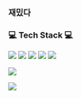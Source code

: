### 재밌다

<!--
**headmeat/headmeat** is a ✨ _special_ ✨ repository because its `README.md` (this file) appears on your GitHub profile.

Here are some ideas to get you started:

- 🔭 I’m currently working on ...
- 🌱 I’m currently learning ...
- 👯 I’m looking to collaborate on ...
- 🤔 I’m looking for help with ...
- 💬 Ask me about ...
- 📫 How to reach me: ...
- 😄 Pronouns: ...
- ⚡ Fun fact: ...
-->

<h3 align="left"><b>           💻 Tech Stack 💻</b></h3>
<p align="left">
<img src="https://img.shields.io/badge/JAVA-007396? style=flat&logo=Java&logoColor=white"/>
<img src="https://img.shields.io/badge/Spring-6DB33F? style=flat&logo=Spring&logoColor=yellow"/>
<img src="https://img.shields.io/badge/Python-3776AB? style=flat&logo=PYTHON&logoColor=yellow"/>
<img src="https://img.shields.io/badge/Apache Spark-E25A1C? style=flat&logo=Apache Spark&logoColor=white"/>
<img src="https://img.shields.io/badge/Riot Games-D32936? style=flat&logo=Riot Games&logoColor=white"/>

<a href="https://opgc.me/#/users/headmeat" target="_blank"><img align='center' src="https://api.opgc.me/githubs/users/headmeat/tag/?theme=basic" /></a>

<img align='center' src="http://mazassumnida.wtf/api/v2/generate_badge?boj=headmeat">
